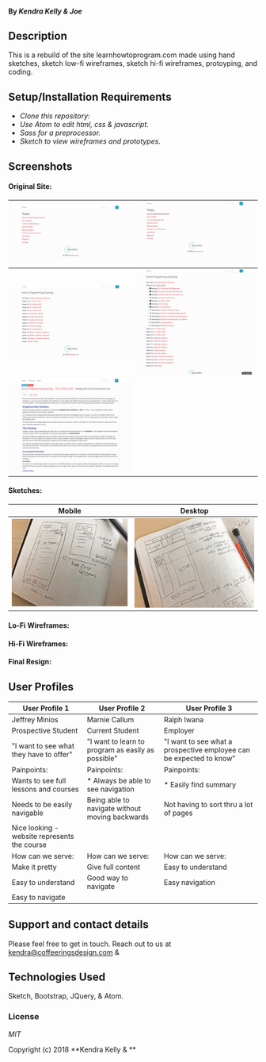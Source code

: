 #### By _**Kendra Kelly & Joe**_

## Description

This is a rebuild of the site learnhowtoprogram.com made using hand sketches, sketch low-fi wireframes, sketch hi-fi wireframes, protoyping, and coding.

## Setup/Installation Requirements

* _Clone this repository:_
* _Use Atom to edit html, css & javascript._
* _Sass for a preprocessor._
* _Sketch to view wireframes and prototypes._

## Screenshots

#### Original Site:
![Page 1](img/epi1.png) | ![Page 2](img/epi2.png)
---------------------- | -----------------------
![Page 3](img/epi3.png) | ![Page 4](img/epi4.png)
![Page 5](img/epi5.png) |

#### Sketches:
Mobile | Desktop
:-----------------------: | :-----------------------:
![Sketch 1](img/sketch1.jpg) | ![Sketch 2](img/sketch2.jpg)

#### Lo-Fi Wireframes:

#### Hi-Fi Wireframes:

#### Final Resign:


## User Profiles
User Profile 1 | User Profile 2 | User Profile 3
------------ | ------------- | -------------
Jeffrey Minios | Marnie Callum | Ralph Iwana
Prospective Student | Current  Student | Employer
"I want to see what they have to offer" | "I want to learn to program as easily as possible" | "I want to see what a prospective employee can be expected to know"
Painpoints: | Painpoints: | Painpoints:
Wants to see full lessons and courses | * Always be able to see navigation | * Easily find summary
Needs to be easily navigable | Being able to navigate without moving backwards | Not having to sort thru a lot of pages
Nice looking - website represents the course |
How can we serve: | How can we serve: | How can we serve:
Make it pretty | Give full content | Easy to understand
Easy to understand | Good way to navigate | Easy navigation
Easy to navigate |


## Support and contact details

Please feel free to get in touch. Reach out to us at kendra@coffeeringsdesign.com &

## Technologies Used

Sketch, Bootstrap, JQuery, & Atom.

### License

*MIT*

Copyright (c) 2018 **Kendra Kelly & **
